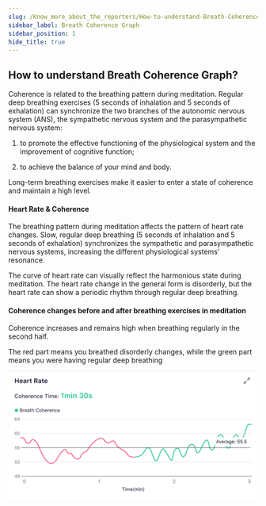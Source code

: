 ```yaml
---
slug: /Know_more_about_the_reporters/How-to-understand-Breath-Coherence-Graph
sidebar_label: Breath Coherence Graph
sidebar_position: 1
hide_title: true
---
```


## How to understand Breath Coherence Graph?

Coherence is related to the breathing pattern during meditation. Regular deep breathing exercises (5 seconds of inhalation and 5 seconds of exhalation) can synchronize the two branches of the autonomic nervous system (ANS), the sympathetic nervous system and the parasympathetic nervous system:

1. to promote the effective functioning of the physiological system and the improvement of cognitive function;

2. to achieve the balance of your mind and body. 

Long-term breathing exercises make it easier to enter a state of coherence and maintain a high level.


#### Heart Rate & Coherence
The breathing pattern during meditation affects the pattern of heart rate changes. Slow, regular deep breathing (5 seconds of inhalation and 5 seconds of exhalation) synchronizes the sympathetic and parasympathetic nervous systems, increasing the different physiological systems' resonance.

The curve of heart rate can visually reflect the harmonious state during meditation. The heart rate change in the general form is disorderly, but the heart rate can show a periodic rhythm through regular deep breathing.

#### Coherence changes before and after breathing exercises in meditation
Coherence increases and remains high when breathing regularly in the second half.

The red part means you breathed disorderly changes, while the green part means you were having regular deep breathing

![Breath Coherence Graph (Y-ray is heart rate)](ImagesK/HeartRate.jpg)
